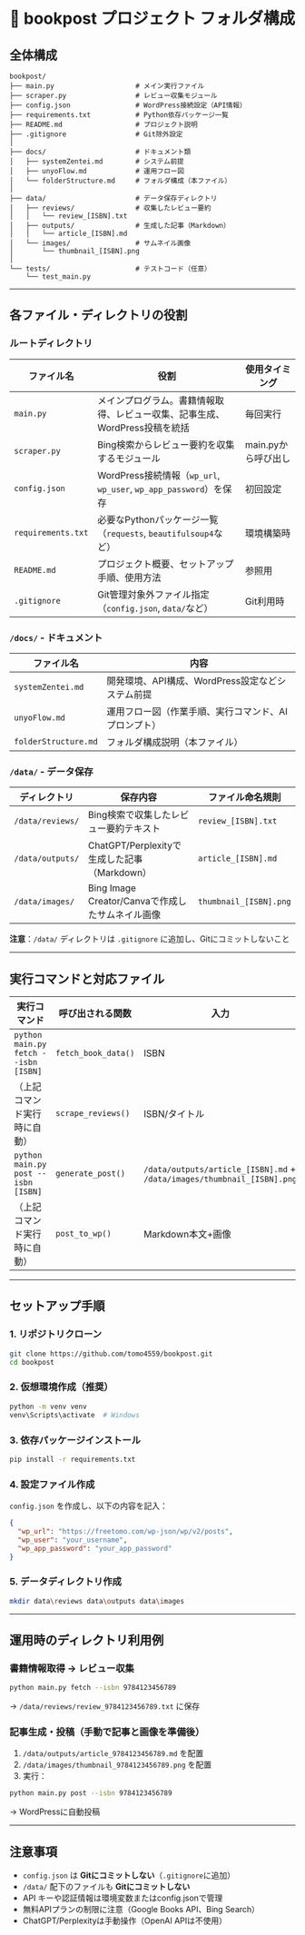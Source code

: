 # 📁 bookpost プロジェクト フォルダ構成

## 全体構成
```
bookpost/
├── main.py                    # メイン実行ファイル
├── scraper.py                 # レビュー収集モジュール
├── config.json                # WordPress接続設定（API情報）
├── requirements.txt           # Python依存パッケージ一覧
├── README.md                  # プロジェクト説明
├── .gitignore                 # Git除外設定
│
├── docs/                      # ドキュメント類
│   ├── systemZentei.md        # システム前提
│   ├── unyoFlow.md            # 運用フロー図
│   └── folderStructure.md     # フォルダ構成（本ファイル）
│
├── data/                      # データ保存ディレクトリ
│   ├── reviews/               # 収集したレビュー要約
│   │   └── review_[ISBN].txt
│   ├── outputs/               # 生成した記事（Markdown）
│   │   └── article_[ISBN].md
│   └── images/                # サムネイル画像
│       └── thumbnail_[ISBN].png
│
└── tests/                     # テストコード（任意）
    └── test_main.py
```

---

## 各ファイル・ディレクトリの役割

### ルートディレクトリ

| ファイル名 | 役割 | 使用タイミング |
|------------|------|----------------|
| `main.py` | メインプログラム。書籍情報取得、レビュー収集、記事生成、WordPress投稿を統括 | 毎回実行 |
| `scraper.py` | Bing検索からレビュー要約を収集するモジュール | main.pyから呼び出し |
| `config.json` | WordPress接続情報（`wp_url`, `wp_user`, `wp_app_password`）を保存 | 初回設定 |
| `requirements.txt` | 必要なPythonパッケージ一覧（`requests`, `beautifulsoup4`など） | 環境構築時 |
| `README.md` | プロジェクト概要、セットアップ手順、使用方法 | 参照用 |
| `.gitignore` | Git管理対象外ファイル指定（`config.json`, `data/`など） | Git利用時 |

### `/docs/` - ドキュメント

| ファイル名 | 内容 |
|------------|------|
| `systemZentei.md` | 開発環境、API構成、WordPress設定などシステム前提 |
| `unyoFlow.md` | 運用フロー図（作業手順、実行コマンド、AIプロンプト） |
| `folderStructure.md` | フォルダ構成説明（本ファイル） |

### `/data/` - データ保存

| ディレクトリ | 保存内容 | ファイル命名規則 |
|--------------|----------|------------------|
| `/data/reviews/` | Bing検索で収集したレビュー要約テキスト | `review_[ISBN].txt` |
| `/data/outputs/` | ChatGPT/Perplexityで生成した記事（Markdown） | `article_[ISBN].md` |
| `/data/images/` | Bing Image Creator/Canvaで作成したサムネイル画像 | `thumbnail_[ISBN].png` |

**注意**：`/data/` ディレクトリは `.gitignore` に追加し、Gitにコミットしないこと

---

## 実行コマンドと対応ファイル

| 実行コマンド | 呼び出される関数 | 入力 | 出力 |
|--------------|------------------|------|------|
| `python main.py fetch --isbn [ISBN]` | `fetch_book_data()` | ISBN | 書籍情報（著者、出版社、概要） |
| （上記コマンド実行時に自動） | `scrape_reviews()` | ISBN/タイトル | `/data/reviews/review_[ISBN].txt` |
| `python main.py post --isbn [ISBN]` | `generate_post()` | `/data/outputs/article_[ISBN].md` + `/data/images/thumbnail_[ISBN].png` | WordPress投稿本文 |
| （上記コマンド実行時に自動） | `post_to_wp()` | Markdown本文+画像 | WordPress記事（公開済） |

---

## セットアップ手順

### 1. リポジトリクローン
```bash
git clone https://github.com/tomo4559/bookpost.git
cd bookpost
```

### 2. 仮想環境作成（推奨）
```bash
python -m venv venv
venv\Scripts\activate  # Windows
```

### 3. 依存パッケージインストール
```bash
pip install -r requirements.txt
```

### 4. 設定ファイル作成
`config.json` を作成し、以下の内容を記入：
```json
{
  "wp_url": "https://freetomo.com/wp-json/wp/v2/posts",
  "wp_user": "your_username",
  "wp_app_password": "your_app_password"
}
```

### 5. データディレクトリ作成
```bash
mkdir data\reviews data\outputs data\images
```

---

## 運用時のディレクトリ利用例

### 書籍情報取得 → レビュー収集
```bash
python main.py fetch --isbn 9784123456789
```
→ `/data/reviews/review_9784123456789.txt` に保存

### 記事生成・投稿（手動で記事と画像を準備後）
1. `/data/outputs/article_9784123456789.md` を配置
2. `/data/images/thumbnail_9784123456789.png` を配置
3. 実行：
```bash
python main.py post --isbn 9784123456789
```
→ WordPressに自動投稿

---

## 注意事項
- `config.json` は **Gitにコミットしない**（`.gitignore`に追加）
- `/data/` 配下のファイルも **Gitにコミットしない**
- API キーや認証情報は環境変数またはconfig.jsonで管理
- 無料APIプランの制限に注意（Google Books API、Bing Search）
- ChatGPT/Perplexityは手動操作（OpenAI APIは不使用）
